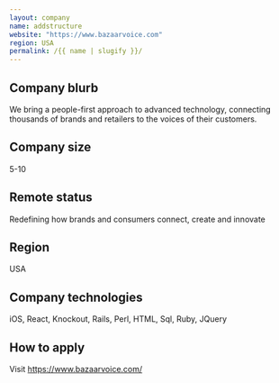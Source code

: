 ```yaml
---
layout: company
name: addstructure
website: "https://www.bazaarvoice.com"
region: USA
permalink: /{{ name | slugify }}/
---
```


## Company blurb

We bring a people-first approach to advanced technology, connecting thousands of brands and retailers to the voices of their customers.

## Company size

5-10

## Remote status

Redefining how brands and consumers connect, create and innovate

## Region

USA

## Company technologies

iOS, React, Knockout, Rails, Perl, HTML, Sql, Ruby, JQuery

## How to apply

Visit https://www.bazaarvoice.com/